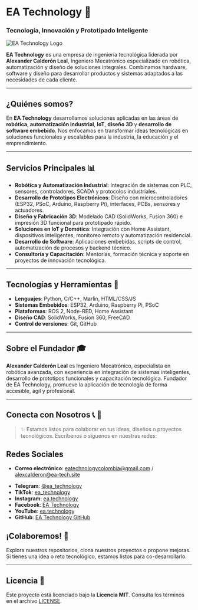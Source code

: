 # EA Technology 🚀

### Tecnología, Innovación y Prototipado Inteligente

![EA Technology Logo](https://i0.wp.com/ea-tech.site/wp-content/uploads/2024/04/New-Logo-hori.png?w=517\&ssl=1)

**EA Technology** es una empresa de ingeniería tecnológica liderada por **Alexander Calderón Leal**, Ingeniero Mecatrónico especializado en robótica, automatización y diseño de soluciones integrales. Combinamos hardware, software y diseño para desarrollar productos y sistemas adaptados a las necesidades de cada cliente.

---

## ¿Quiénes somos?

En **EA Technology** desarrollamos soluciones aplicadas en las áreas de **robótica**, **automatización industrial**, **IoT**, **diseño 3D** y **desarrollo de software embebido**. Nos enfocamos en transformar ideas tecnológicas en soluciones funcionales y escalables para la industria, la educación y el emprendimiento.

---

## Servicios Principales 📊

* **Robótica y Automatización Industrial**: Integración de sistemas con PLC, sensores, controladores, SCADA y protocolos industriales.
* **Desarrollo de Prototipos Electrónicos**: Diseño con microcontroladores (ESP32, PSoC, Arduino, Raspberry Pi), interfaces, PCBs, sensores y actuadores.
* **Diseño y Fabricación 3D**: Modelado CAD (SolidWorks, Fusion 360) e impresión 3D funcional para prototipado rápido.
* **Soluciones en IoT y Domótica**: Integración con Home Assistant, dispositivos inteligentes, monitoreo remoto y automatización residencial.
* **Desarrollo de Software**: Aplicaciones embebidas, scripts de control, automatización de procesos y backend técnico.
* **Consultoría y Capacitación**: Mentorías, formación técnica y soporte en proyectos de innovación tecnológica.

---

## Tecnologías y Herramientas 🔧

* **Lenguajes**: Python, C/C++, Marlin, HTML/CSS/JS
* **Sistemas Embebidos**: ESP32, Arduino, Raspberry Pi, PSoC
* **Plataformas**: ROS 2, Node-RED, Home Assistant
* **Diseño CAD**: SolidWorks, Fusion 360, FreeCAD
* **Control de versiones**: Git, GitHub

---

## Sobre el Fundador 🎓

**Alexander Calderón Leal** es Ingeniero Mecatrónico, especialista en robótica avanzada, con experiencia en integración de sistemas inteligentes, desarrollo de prototipos funcionales y capacitación tecnológica. Fundador de EA Technology, promueve la aplicación de tecnología de forma accesible, ágil y profesional.

---

## Conecta con Nosotros 📞  📲

> ✨ Estamos listos para colaborar en tus ideas, diseños o proyectos tecnológicos. Escríbenos o síguenos en nuestras redes:

## Redes Sociales 

- **Correo electrónico**: [eatechnologycolombia@gmail.com](mailto:eatechnologycolombia@gmail.com) / [alexcalderon@ea-tech.site](mailto:alexcalderon@ea-tech.site)
* **Telegram**: [@ea\_technology](https://t.me/ea_technology)
* **TikTok**: [ea\_technology](https://www.tiktok.com/@ea_technology)
* **Instagram**: [ea.technology](https://www.instagram.com/ea.technology)
* **Facebook**: [EA Technology](https://www.facebook.com/EA.Technology1)
* **YouTube**: [ea.technology](https://www.youtube.com/@ea.technology)
* **GitHub**: [EA Technology GitHub](https://github.com/eatechnology1)


## ¡Colaboremos! 🤝

Explora nuestros repositorios, clona nuestros proyectos o propone mejoras. Si tienes una idea o reto tecnológico, estamos listos para co-desarrollarlo.

---

## Licencia 📝

Este proyecto está licenciado bajo la **Licencia MIT**. Consulta los términos en el archivo [LICENSE](LICENSE).
